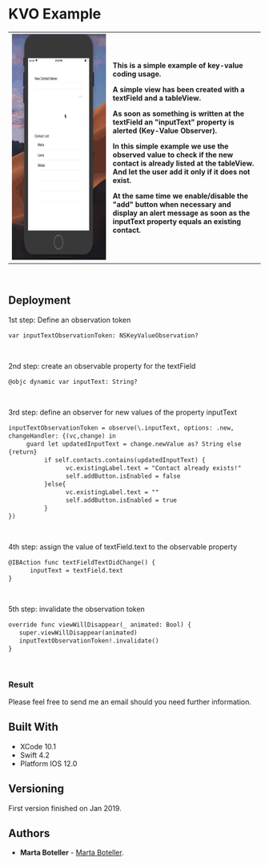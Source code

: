 # KVO Example

<table border=0 bordercolorlight=white>
<tr>
<th width=40%>
<img src="https://github.com/martaboteller/KVOExample/blob/master/KVOExample/resources/kvo.gif?raw=true" width="300" height="450"> 
</th>
<th align="left" width=60%>
  <p>This is a simple example of key-value coding usage.</p>
  
  <p>A simple view has been created with a textField and a tableView.</p>
  <p>
  As soon as something is written at the textField an "inputText" property is alerted (Key-Value Observer).
 
 <p> In this simple example we use the observed value to check if the new contact is already listed at the tableView. And let the user add it only if it does not exist.  </p>
  <p>
  At the same time we enable/disable the "add" button when necessary and display an alert message as soon as the inputText property equals an existing contact. 
  </p>
</th>
</tr>
</table>


&nbsp;

## Deployment

1st step: Define an observation token

```
var inputTextObservationToken: NSKeyValueObservation?
```
&nbsp;

2nd step: create an observable property for the textField
```
@objc dynamic var inputText: String?
```
&nbsp;


3rd step: define an observer for new values of the property inputText
```
inputTextObservationToken = observe(\.inputText, options: .new, changeHandler: {(vc,change) in
     guard let updatedInputText = change.newValue as? String else {return}
          if self.contacts.contains(updatedInputText) {
                vc.existingLabel.text = "Contact already exists!"
                self.addButton.isEnabled = false
          }else{
                vc.existingLabel.text = ""
                self.addButton.isEnabled = true
          }
})
```
&nbsp;

4th step: assign the value of textField.text to the observable property
```
@IBAction func textFieldTextDidChange() {
      inputText = textField.text
}
```
&nbsp;

5th step: invalidate the observation token 
```
override func viewWillDisappear(_ animated: Bool) {
   super.viewWillDisappear(animated)
   inputTextObservationToken!.invalidate()
}
```

&nbsp;


### Result

Please feel free to send me an email should you need further information.

## Built With

* XCode 10.1
* Swift 4.2
* Platform IOS 12.0

## Versioning

First version finished on Jan 2019.

## Authors

* **Marta Boteller** - [Marta Boteller](https://github.com/martaboteller).

